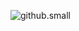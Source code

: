 ![github.small](https://user-images.githubusercontent.com/97256130/187093510-e0a0e323-c037-4d44-9de1-f04971cd2c3e.jpg)
